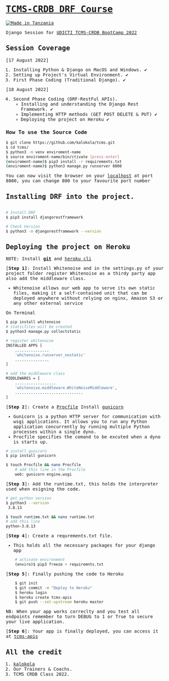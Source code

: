 <samp>

# [TCMS-CRDB DRF Course](https://pypi.org/project/heyoo/)

[![Made in Tanzania](https://img.shields.io/badge/made%20in-tanzania-008751.svg?style=flat-square)](https://github.com/Tanzania-Developers-Community/made-in-tanzania)

Django Session for [UDICTI TCMS-CRDB BootCamp 2022](https://udicti.udsm.ac.tz/)


## Session Coverage
[17 August 2022]
1. Installing Python & Django on MacOS and Windows. ✔️
2. Setting up Project's Virtual Environment. ✔️
3. First Phase Coding (Traditional Django). ✔️

[18 August 2022]

4. Second Phase Coding (DRF-RestFul APIs).
    - Installing and understanding the Django Rest Framework. ✔️
    - Implementing HTTP methods (GET POST DELETE & PUT) ✔️
    - Deploying the project on Heroku ✔️

### How To use the Source Code

```bash
$ git clone https://github.com/kalokola/tcms.git
$ cd tcms/
$ python3 -m venv enviroment-name
$ source enviroment-name/bin/ctivate [press-enter]
(enviroment-name)$ pip3 install -r requirements.txt
(enviroment-name)$ python3 manage.py runserver 8000
```

You can now visit the browser on your [localhost](http://127.0.0.1:8000) at port 8000, you can change 800 to your favourite port number


## Installing DRF into the project.
```bash

# Install DRF
$ pip3 install djangorestframework

# Check Version
$ python3 -m djangorestframework --version
```

## Deploying the project on Heroku
NOTE: Install **[git]()** and [heroku cli]()

[**Step 1]**: Install Whitenoise and in the settings.py of your project folder register Whitenoise as a thirdy party app also add the middleware class.

- Whitenoise allows our web app to serve its own static files, making it a self-contained unit that can be deployed anywhere without relying on nginx, Amazon S3 or any other external service

On Terminal
```bash
$ pip install whitenoise
# staticfiles will be created
$ python3 manage.py collectstatic
```

```bash
# register whitenoise
INSTALLED APPS [
    ...............
    'whitenoise.runserver_nostatic'
    ...............
]

# add the middleware class
MIDDLEWARES = [
    ..................
    'whitenoise.middleware.WhiteNoiseMiddleware',
    ..............................
]
```


[**Step 2**]: Create a [Procfile](https://devcenter.heroku.com/articles/procfile) Install [gunicorn](https://en.wikipedia.org/wiki/Gunicorn)
- Gunicorn is a python HTTP server for communication with wsgi applications. It allows you to run any Python application concurrently by running multiple Python processes within a single dyno.
- Procfile specifies the comand to be excuted when a dyno is starts up.

```bash
# install gunicorn
$ pip install gunicorn
```

```bash
$ touch Procfile && nano Procfile
    # add this line in the Procfile
    web: gunicorn engine.wsgi
```

[**Step 3**]: Add the runtime.txt, this holds the interpreter used when esigning the code.

```bash
# get python version
$ python3 --version
 3.8.13

$ touch runtime.txt && nano runtime.txt
# add this line
python-3.8.13
```

[**Step 4**]: Create a requrements.txt file.
- This holds all the necessary packages for your django app
```bash
    # activate environment
    (enviro)$ pip3 freeze > requiremnts.txt
```
[**Step 5**]: Finally pushing the code to Heroku

```bash
    $ git init
    $ git commit -m "Deploy to Heroku"
    $ heroku login
    $ heroku create tcms-apis
    $ git push --set-upstream heroku master
```

NB: When your app works correclty and you test all endpoints remember to turn DEBUG to 1 or True to secure your live application.

[**Step 6**]: Your app is finally deployed, you can access it at [tcms-apis]()



## All the credit

1. [kalokola](https://github.com/kalokola)
2. Our Trainers & Coachs.
3. TCMS CRDB Class 2022.
</samp>
